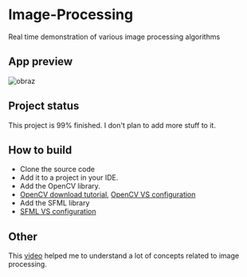 # Image-Processing

Real time demonstration of various image processing algorithms

## App preview

![obraz](https://github.com/sebe324/Image-Processing/assets/58781463/6d805cab-a9f3-4a53-8d1e-e36d72e63bb8)

## Project status

This project is 99% finished. I don't plan to add more stuff to it.
## How to build

- Clone the source code
- Add it to a project in your IDE.
- Add the OpenCV library.
-  [OpenCV download tutorial](https://docs.opencv.org/4.x/d3/d52/tutorial_windows_install.html), [OpenCV VS configuration](https://docs.opencv.org/4.x/dd/d6e/tutorial_windows_visual_studio_opencv.html)
-  Add the SFML library
-  [SFML VS configuration](https://www.sfml-dev.org/tutorials/2.6/start-vc.php)

## Other

This [video](https://www.youtube.com/watch?v=mRM5Js3VLCk) helped me to understand a lot of concepts related to image processing.
